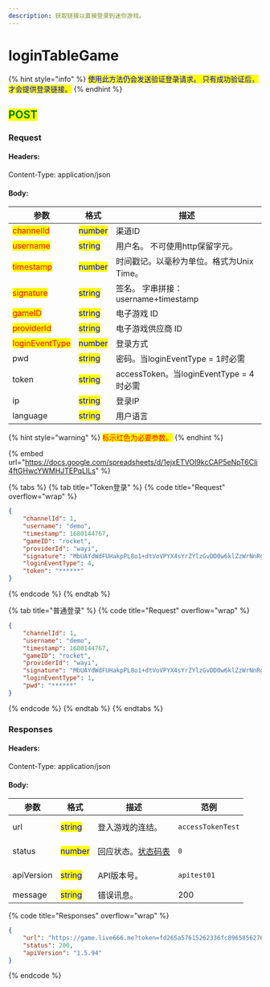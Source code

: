 ```yaml
---
description: 获取链接以直接登录到迷你游戏。
---
```


# loginTableGame

{% hint style="info" %}
<mark style="color:blue;">使用此方法仍会发送验证登录请求。 只有成功验证后，才会提供登录链接。</mark>
{% endhint %}

## <mark style="color:green;">POST</mark>

### **Request**

#### Headers:

Content-Type: application/json

#### Body:

| 参数                                             | 格式                                      | 描述                                 |
| ---------------------------------------------- | --------------------------------------- | ---------------------------------- |
| <mark style="color:red;">channelId</mark>      | <mark style="color:blue;">number</mark> | 渠道ID                               |
| <mark style="color:red;">username</mark>       | <mark style="color:blue;">string</mark> | 用户名。 不可使用http保留字元。                 |
| <mark style="color:red;">timestamp</mark>      | <mark style="color:blue;">number</mark> | 时间戳记。以毫秒为单位。格式为Unix Time。          |
| <mark style="color:red;">signature</mark>      | <mark style="color:blue;">string</mark> | 签名。 字串拼接：username+timestamp        |
| <mark style="color:red;">gameID</mark>         | <mark style="color:blue;">string</mark> | 电子游戏 ID                            |
| <mark style="color:red;">providerId</mark>     | <mark style="color:blue;">string</mark> | 电子游戏供应商 ID                         |
| <mark style="color:red;">loginEventType</mark> | <mark style="color:blue;">number</mark> | 登录方式                               |
| pwd                                            | <mark style="color:blue;">string</mark> | 密码。当loginEventType = 1时必需          |
| token                                          | <mark style="color:blue;">string</mark> | accessToken。当loginEventType = 4时必需 |
| ip                                             | <mark style="color:blue;">string</mark> | 登录IP                               |
| language                                       | <mark style="color:blue;">string</mark> | 用户语言                               |

{% hint style="warning" %}
<mark style="color:red;">标示红色为必要参数。</mark>
{% endhint %}

{% embed url="https://docs.google.com/spreadsheets/d/1ejxETVOI9kcCAP5eNpT6CIi4ftGHwcYWMHJTEPqLILs" %}

{% tabs %}
{% tab title="Token登录" %}
{% code title="Request" overflow="wrap" %}
```json
{
    "channelId": 1,
    "username": "demo",
    "timestamp": 1680144767,
    "gameID": "rocket",
    "providerId": "wayi",
    "signature": "MbUAYdWdFUHakpPL8o1+dtVoVPYX4sYrZYlzGvDD0w6klZzWrNnRgVJVpAS5kbJBI1MAol2h/RC5t+2bEoDj+z75E+zSWKeK6h8M29520n4ty2ciO72myM9lJwRn5bn+xIaYEWKQmAkMe92+TjzjajOjOxL+HI9pnxjinkxBbx4=",
    "loginEventType": 4,
    "token": "******"
}
```
{% endcode %}
{% endtab %}

{% tab title="普通登录" %}
{% code title="Request" overflow="wrap" %}
```json
{
    "channelId": 1,
    "username": "demo",
    "timestamp": 1680144767,
    "gameID": "rocket",
    "providerId": "wayi",
    "signature": "MbUAYdWdFUHakpPL8o1+dtVoVPYX4sYrZYlzGvDD0w6klZzWrNnRgVJVpAS5kbJBI1MAol2h/RC5t+2bEoDj+z75E+zSWKeK6h8M29520n4ty2ciO72myM9lJwRn5bn+xIaYEWKQmAkMe92+TjzjajOjOxL+HI9pnxjinkxBbx4=",
    "loginEventType": 1,
    "pwd": "******"
}
```
{% endcode %}
{% endtab %}
{% endtabs %}

### **Responses**

#### Headers:

Content-Type: application/json

#### Body:

<table><thead><tr><th>参数</th><th>格式</th><th>描述</th><th data-hidden>范例</th></tr></thead><tbody><tr><td>url</td><td><mark style="color:blue;">string</mark></td><td>登入游戏的连结。</td><td><pre><code>accessTokenTest
</code></pre></td></tr><tr><td>status</td><td><mark style="color:blue;">number</mark></td><td>回应状态。<a href="../../ebet-zhuang-tai-ma.md#ebet-xiang-ying-de-zhuang-tai-dai-ma">状态码表</a></td><td><pre><code>0
</code></pre></td></tr><tr><td>apiVersion</td><td><mark style="color:blue;">string</mark></td><td>API版本号。</td><td><pre><code>apitest01
</code></pre></td></tr><tr><td>message</td><td><mark style="color:blue;">string</mark></td><td>错误讯息。</td><td>200</td></tr></tbody></table>

{% code title="Responses" overflow="wrap" %}
```json
{
    "url": "https://game.live666.me?token=fd265a57615262336fc8965856276fce-88915679&gamecode=rocket&platform=pc&lang=zh_tw&mode=live",
    "status": 200,
    "apiVersion": "1.5.94"
}
```
{% endcode %}
